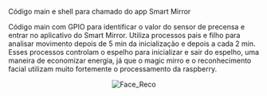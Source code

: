 Código main e shell para chamado do app Smart Mirror

Código main com GPIO para identificar o valor do sensor de precensa e entrar no aplicativo do Smart Mirror. Utiliza processos pais e filho para analisar movimento depois de 5 min da inicialização e depois a cada 2 min. Esses processos controlam o espelho para inicializar e sair do espelho, uma maneira de economizar energia, já que o magic mirro e o reconhecimento facial utilizam muito fortemente o processamento da raspberry.


<p align="center">
  <img src="https://github.com/PedrinAugusto/Sistemas_Embarcados/blob/master/Banco/Images/Test.png?raw=true" alt="Face_Reco"/>
</p>
